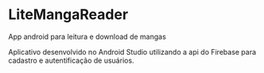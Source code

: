 # LiteMangaReader
App android para leitura e download de mangas

Aplicativo desenvolvido no Android Studio utilizando a api do Firebase para cadastro e autentificação de usuários.
